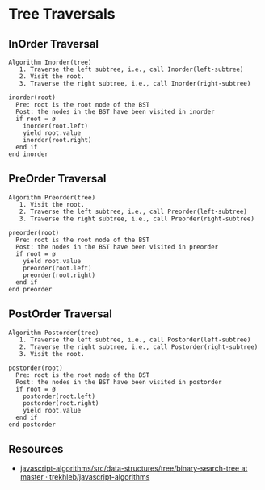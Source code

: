 # Tree Traversals

## InOrder Traversal

```
Algorithm Inorder(tree)
   1. Traverse the left subtree, i.e., call Inorder(left-subtree)
   2. Visit the root.
   3. Traverse the right subtree, i.e., call Inorder(right-subtree)
```

```
inorder(root)
  Pre: root is the root node of the BST
  Post: the nodes in the BST have been visited in inorder
  if root = ø
    inorder(root.left)
    yield root.value
    inorder(root.right)
  end if
end inorder
```

## PreOrder Traversal

```
Algorithm Preorder(tree)
   1. Visit the root.
   2. Traverse the left subtree, i.e., call Preorder(left-subtree)
   3. Traverse the right subtree, i.e., call Preorder(right-subtree)
```

```
preorder(root)
  Pre: root is the root node of the BST
  Post: the nodes in the BST have been visited in preorder
  if root = ø
    yield root.value
    preorder(root.left)
    preorder(root.right)
  end if
end preorder
```

## PostOrder Traversal

```
Algorithm Postorder(tree)
   1. Traverse the left subtree, i.e., call Postorder(left-subtree)
   2. Traverse the right subtree, i.e., call Postorder(right-subtree)
   3. Visit the root.
```

```
postorder(root)
  Pre: root is the root node of the BST
  Post: the nodes in the BST have been visited in postorder
  if root = ø
    postorder(root.left)
    postorder(root.right)
    yield root.value
  end if
end postorder
```

## Resources

- [javascript-algorithms/src/data-structures/tree/binary-search-tree at master · trekhleb/javascript-algorithms](https://github.com/trekhleb/javascript-algorithms/tree/master/src/data-structures/tree/binary-search-tree)
